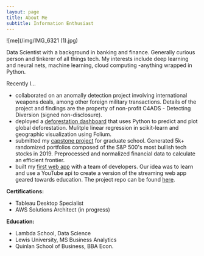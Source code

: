 ```yaml
---
layout: page
title: About Me
subtitle: Information Enthusiast
---
```

![me](/img/IMG_6321 (1).jpg)

Data Scientist with a background in banking and finance. Generally curious person and tinkerer of all things tech. My interests include deep learning and neural nets, machine learning, cloud computing -anything wrapped in Python. 

Recently I...

- collaborated on an anomally detection project involving international weapons deals, among other foreign military transactions. Details of the project and findings are the property of non-profit C4ADS - Detecting Diversion (signed non-disclosure).
- deployed a [deforestation dashboard](https://deforestationdashboard.netlify.com/map-view) that uses Python to predict and plot global deforestation. Mulitple linear regression in scikit-learn and geographic visualization using Folium.
- submitted my [capstone project](/capstone) for graduate school. Generated 5k+ randomized portfolios composed of the S&P 500's most bullish tech stocks in 2019. Preprocessed and normalized financial data to calculate an efficient frontier.
- built my [first web app](https://youtube-u.netlify.com/index.html) with a team of developers. Our idea was to learn and use a YouTube api to create a version of the streaming web app geared towards education. The project repo can be found [here](https://github.com/youtube-u).

**Certifications:**
- Tableau Desktop Specialist 
- AWS Solutions Architect (in progress) 

**Education:**
- Lambda School, Data Science
- Lewis University, MS Business Analytics
- Quinlan School of Business, BBA Econ.
